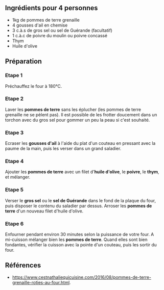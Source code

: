 ## Ingrédients pour 4 personnes

- 1kg de pommes de terre grenaille
- 4 gousses d'ail en chemise
- 3 c.à.s de gros sel ou sel de Guérande (facultatif)
- 1 c.à.c de poivre du moulin ou poivre concassé
- Thym
- Huile d'olive

## Préparation

### Etape 1

Préchauffez le four à 180°C.

### Etape 2

Laver les **pommes de terre** sans les éplucher (les pommes de terre grenaille ne se pèlent pas). Il est possible de les frotter doucement dans un torchon avec du gros sel pour gommer un peu la peau si c'est souhaité.

### Etape 3

Ecraser les **gousses d'ail** à l'aide du plat d'un couteau en pressant avec la paume de la main, puis les verser dans un grand saladier.

### Etape 4

Ajouter les **pommes de terre** avec un filet d'**huile d'olive**, le **poivre**, le **thym**, et mélanger.

### Etape 5

Verser le **gros sel** ou le **sel de Guérande** dans le fond de la plaque du four, puis disposer le contenu du saladier par dessus. Arroser les **pommes de terre** d'un nouveau filet d'huile d'olive.

### Etape 6

Enfourner pendant environ 30 minutes selon la puissance de votre four. A mi-cuisson mélanger bien les **pommes de terre**. Quand elles sont bien fondantes, vérifier la cuisson avec la pointe d'un couteau, puis les sortir du four.

## Références

- <https://www.cestnathaliequicuisine.com/2016/08/pommes-de-terre-grenaille-roties-au-four.html>.
